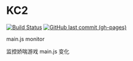 # KC2

[![Build Status](https://travis-ci.org/MZIchenjl/kc2.svg?branch=master)](https://travis-ci.org/MZIchenjl/kc2)
[![GitHub last commit (gh-pages)](https://img.shields.io/github/last-commit/MZIchenjl/kc2/gh-pages.svg)](https://github.com/MZIchenjl/kc2/tree/gh-pages)

main.js monitor

监控娇喘游戏 main.js 变化

